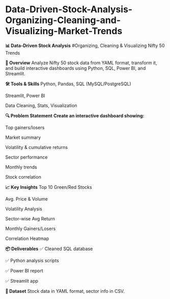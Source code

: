 # Data-Driven-Stock-Analysis-Organizing-Cleaning-and-Visualizing-Market-Trends

**📊 Data-Driven Stock Analysis**
#Organizing, Cleaning & Visualizing Nifty 50 Trends

**🚀 Overview**
Analyze Nifty 50 stock data from YAML format, transform it, and build interactive dashboards using Python, SQL, Power BI, and Streamlit.

**🛠️ Tools & Skills**
Python, Pandas, SQL (MySQL/PostgreSQL)

Streamlit, Power BI

Data Cleaning, Stats, Visualization

**🔍 Problem Statement**
**Create an interactive dashboard showing:**

Top gainers/losers

Market summary

Volatility & cumulative returns

Sector performance

Monthly trends

Stock correlation

**📈 Key Insights**
Top 10 Green/Red Stocks

Avg. Price & Volume

Volatility Analysis

Sector-wise Avg Return

Monthly Gainers/Losers

Correlation Heatmap

**📦 Deliverables**
✅ Cleaned SQL database

✅ Python analysis scripts

✅ Power BI report

✅ Streamlit app

**📂 Dataset**
Stock data in YAML format, sector info in CSV.
